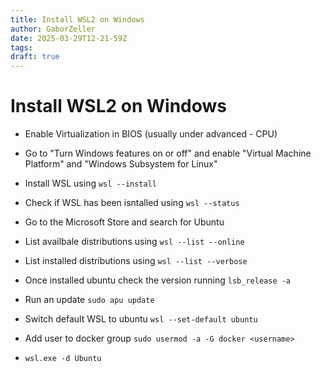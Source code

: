 ```yaml
---
title: Install WSL2 on Windows
author: GaborZeller
date: 2025-03-29T12-21-59Z
tags:
draft: true
---
```


# Install WSL2 on Windows

- Enable Virtualization in BIOS (usually under advanced - CPU)
- Go to "Turn Windows features on or off" and enable "Virtual Machine Platform" and "Windows Subsystem for Linux"
- Install WSL using `wsl --install`
- Check if WSL has been isntalled using `wsl --status`
- Go to the Microsoft Store and search for Ubuntu

- List availbale distributions using `wsl --list --online`
- List installed distributions using `wsl --list --verbose`

- Once installed ubuntu check the version running `lsb_release -a`
- Run an update `sudo apu update`

- Switch default WSL to ubuntu `wsl --set-default ubuntu`

- Add user to docker group `sudo usermod -a -G docker <username>`

- `wsl.exe -d Ubuntu`

